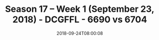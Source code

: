 ---
title: Season 17 – Week 1 (September 23, 2018) - DCGFFL - 6690 vs 6704
teams_score:
- team: 6690
  score:
- team: 6704
  score: 22
mvp: TBD
game-ball: TBD
sportsperson: TBD
season: 17
week: 1
date: '2018-09-24T08:00:08'
pageid: season-17-week-1-september-23-2018-6690-vs-6704
---